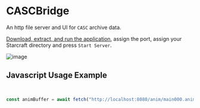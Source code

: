 # CASCBridge

An http file server and UI for `CASC` archive data.

[Download, extract, and run the application](https://github.com/imbateam-gg/cascbridge/releases/tag/v1.0.0-tr), assign the port, assign your Starcraft directory and press `Start Server`. 

![image](https://user-images.githubusercontent.com/586716/192916637-3356b4a5-d224-45ad-b9e1-46dd70bedeec.png)



## Javascript Usage Example

```ts


const animBuffer = await fetch("http://localhost:8080/anim/main000.anim").then(res => res.arrayBuffer());


```
